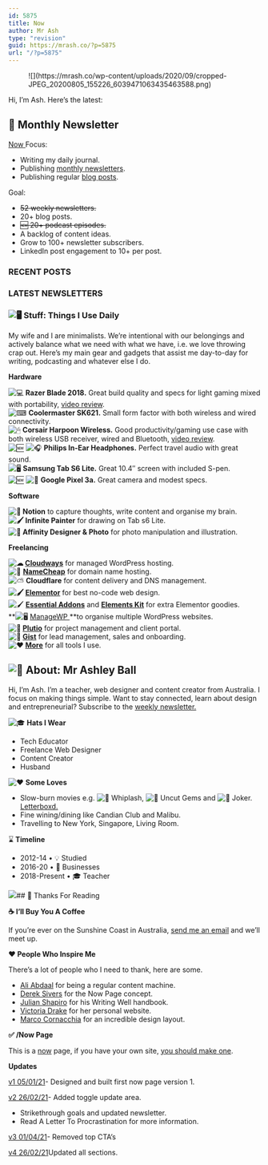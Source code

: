 ```yaml
---
id: 5875
title: Now
author: Mr Ash
type: "revision"
guid: https://mrash.co/?p=5875
url: "/?p=5875"
---
```


<figure>![](https://mrash.co/wp-content/uploads/2020/09/cropped-JPEG_20200805_155226_6039471063435463588.png)</figure>Hi, I’m Ash. Here’s the latest:

## 💌 Monthly Newsletter

 [ Now ](#now)Focus:

- Writing my daily journal.
- Publishing [monthly newsletters](https://links.mrash.co/newsletter).
- Publishing regular [blog posts](https://mrash.co/blog/).

Goal:

- <del>52 weekly newsletters.</del>
- 20+ blog posts.
- <del>🆕 20+ podcast episodes.</del>
- A backlog of content ideas.
- Grow to 100+ newsletter subscribers.
- LinkedIn post engagement to 10+ per post.

### RECENT POSTS

### LATEST NEWSLETTERS

### ![🖥](https://s.w.org/images/core/emoji/13.0.0/svg/1f5a5.svg) **Stuff:** Things I Use Daily

My wife and I are minimalists. We’re intentional with our belongings and actively balance what we need with what we have, i.e. we love throwing crap out. Here’s my main gear and gadgets that assist me day-to-day for writing, podcasting and whatever else I do.

**Hardware**

![💻](https://s.w.org/images/core/emoji/13.0.0/svg/1f4bb.svg) **Razer Blade 2018.** Great build quality and specs for light gaming mixed with portability, [video review](https://youtu.be/-j3nKgwq2mQ).  
![⌨](https://s.w.org/images/core/emoji/13.0.0/svg/2328.svg) **Coolermaster SK621.** Small form factor with both wireless and wired connectivity.  
![🖱](https://s.w.org/images/core/emoji/13.0.0/svg/1f5b1.svg) **Corsair Harpoon Wireless.** Good productivity/gaming use case with both wireless USB receiver, wired and Bluetooth, [video review](https://youtu.be/cN8fpB8sk9M).  
![🆕](https://s.w.org/images/core/emoji/13.1.0/svg/1f195.svg) ![🎧](https://s.w.org/images/core/emoji/13.0.0/svg/1f3a7.svg) **Philips In-Ear Headphones.** Perfect travel audio with great sound.  
![🖥](https://s.w.org/images/core/emoji/13.0.0/svg/1f5a5.svg) **Samsung Tab S6 Lite.** Great 10.4″ screen with included S-pen.  
![🆕](https://s.w.org/images/core/emoji/13.1.0/svg/1f195.svg) ![📱](https://s.w.org/images/core/emoji/13.0.0/svg/1f4f1.svg) **Google Pixel 3a.** Great camera and modest specs.

**Software**

**![📝](https://s.w.org/images/core/emoji/13.1.0/svg/1f4dd.svg) Notion** to capture thoughts, write content and organise my brain.  
**![🖌](https://s.w.org/images/core/emoji/13.1.0/svg/1f58c.svg) Infinite Painter** for drawing on Tab s6 Lite.  
**![🎨](https://s.w.org/images/core/emoji/13.1.0/svg/1f3a8.svg) Affinity Designer &amp; Photo** for photo manipulation and illustration.

**Freelancing**

**![☁](https://s.w.org/images/core/emoji/13.1.0/svg/2601.svg) [Cloudways](https://links.mrash.co/cloudways)** for managed WordPress hosting.  
![🔗](https://s.w.org/images/core/emoji/13.1.0/svg/1f517.svg) [**NameCheap**](http://links.mrash.co/namecheap) for domain name hosting.  
![⛅](https://s.w.org/images/core/emoji/13.1.0/svg/26c5.svg) **Cloudflare** for content delivery and DNS management.  
**![🖌](https://s.w.org/images/core/emoji/13.1.0/svg/1f58c.svg) [Elementor](https://links.mrash.co/elementor)** for best no-code web design.  
![🖌](https://s.w.org/images/core/emoji/13.1.0/svg/1f58c.svg) [**Essential Addons**](http://links.mrash.co/essentialaddons) and [**Elements Kit**](https://links.mrash.co/elementskit) for extra Elementor goodies.  
**![🖥](https://s.w.org/images/core/emoji/13.1.0/svg/1f5a5.svg) [ManageWP ](https://managewp.com/)**to organise multiple WordPress websites.  
**![🏈](https://s.w.org/images/core/emoji/13.1.0/svg/1f3c8.svg) [Plutio](http://links.mrash.co/Plutio)** for project management and client portal.  
**![🧑](https://s.w.org/images/core/emoji/13.1.0/svg/1f9d1.svg) [Gist](http://links.mrash.co/gist)** for lead management, sales and onboarding.  
**![❤](https://s.w.org/images/core/emoji/13.1.0/svg/2764.svg) [More](https://links.mrash.co/tools)** for all tools I use.

## ![🧔](https://s.w.org/images/core/emoji/13.0.0/svg/1f9d4.svg) **About:** Mr Ashley Ball

Hi, I’m Ash. I’m a teacher, web designer and content creator from Australia. I focus on making things simple. Want to stay connected, learn about design and entrepreneurial? Subscribe to the [weekly newsletter.](https://links.mrash.co/newsletter)

![🎓](https://s.w.org/images/core/emoji/13.0.0/svg/1f393.svg) **Hats I Wear**

- Tech Educator
- Freelance Web Designer
- Content Creator
- Husband

![❤](https://s.w.org/images/core/emoji/13.0.0/svg/2764.svg) **Some Loves**

- Slow-burn movies e.g. ![🥁](https://s.w.org/images/core/emoji/13.0.0/svg/1f941.svg) Whiplash, ![💎](https://s.w.org/images/core/emoji/13.0.0/svg/1f48e.svg) Uncut Gems and ![🤡](https://s.w.org/images/core/emoji/13.0.0/svg/1f921.svg) Joker. [Letterboxd.](https://letterboxd.com/mrashleyball/)
- Fine wining/dining like Candian Club and Malibu.
- Travelling to New York, Singapore, Living Room.

⌛ **Timeline**

- 2012-14 • 💡 Studied
- 2016-20 • 💼 Businesses
- 2018-Present • 🎓 Teacher

 ![](https://mrash.co/wp-content/uploads/2020/09/JPEG_20200805_155226_6039471063435463588-1024x1024.png)## 🙏 Thanks For Reading

**☕ I’ll Buy You A Coffee**

If you’re ever on the Sunshine Coast in Australia, [send me an email](mailto:me@mrashleyball.com) and we’ll meet up.

**❤ People Who Inspire Me**

There’s a lot of people who I need to thank, here are some.

- [Ali Abdaal](https://aliabdaal.com/) for being a regular content machine.
- [Derek Sivers](https://sive.rs/) for the Now Page concept.
- [Julian Shapiro](https://www.julian.com/) for his Writing Well handbook.
- [Victoria Drake](https://victoria.dev/) for her personal website.
- [Marco Cornacchia](https://www.marco.fyi/) for an incredible design layout.

**✅ /Now Page**

This is a [now](https://nownownow.com/) page, if you have your own site, [you should make one](https://nownownow.com/about).

**Updates**

 <a href="">v1 05/01/21</a>- Designed and built first now page version 1.

 <a href="">v2 26/02/21</a>- Added toggle update area.
- Strikethrough goals and updated newsletter.
- Read A Letter To Procrastination for more information.

 <a href="">v3 01/04/21</a>- Removed top CTA’s

 <a href="">v4 26/02/21</a>Updated all sections.